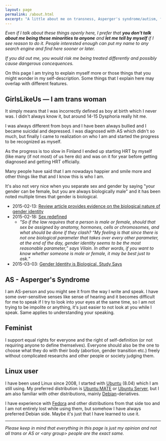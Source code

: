 ```yaml
---
layout: page
permalink: /about.html
excerpt: "A little about me on transness, Asperger's syndrome/autism, feminism, asexuality & using Linux."
---
```


<em>Even if I talk about these things openly here, I prefer that
<strong>you don't talk about me being these minorities to anyone</strong>
and <strong>let me tell by myself</strong> if I see reason to do it.
People interested enough can put my name to any search engine and find here sooner or later.

If you did out me, you would risk me being treated differently and possibly
cause dangerous concequences.</em>

On this page I am trying to explain myself more or those things that you
might wonder in my self-description. Some things that I explain here may
overlap with different features.

## GirlsLikeUs — I am trans woman

It simply means that I was incorrectly defined as boy at birth which I
never was. I didn't always know it, but around 14-15 Dysphoria really hit
me.

I was always different from boys and I have been always bullied and I
became suicidal and depressed. I was diagnosed with AS which didn't so
much, but finally I came to realization on who I am and started the
progress to be recognized as myself.

As the progress is too slow in Finland I ended up starting HRT by myself
(like many (if not most) of us here do) and was on it for year before
getting diagnosed and getting HRT officially.

Many people have said that I am nowadays happier and smile more and other
things like that and I know this is who I am.

It's also not very nice when you separate sex and gender by saying "your
gender can be female, but you are always biologically male" and it has
been noted multiple times that gender is biological.

* 2015-02-13: [Review article provides evidence on the biological nature
  of gender identity](http://medicalxpress.com/news/2015-02-article-evidence-biological-nature-gender.html)
* 2015-02-18: [Sex redefined](http://www.nature.com/news/sex-redefined-1.16943?WT.mc_id=FBK_NatureNews)
    * *"So if the law requires that a person is male or female, should
      that sex be assigned by anatomy, hormones, cells or chromosomes, and
      what should be done if they clash? “My feeling is that since there
      is not one biological parameter that takes over every other
      parameter, at the end of the day, gender identity seems to be the
      most reasonable parameter,” says Vilain. In other words, if you want
      to know whether someone is male or female, it may be best just to
      ask."*
* 2015-03-03: [Gender Identity is Biological, Study Says](https://gma.yahoo.com/gender-identity-biological-study-says-090824140--abc-news-health.html)

<!--
* https://archive.today/tbCsx
* https://archive.today/UBxOV
* https://archive.today/qb7d5
-->

## AS - Asperger's Syndrome

I am AS-person and you might see it from the way I write and speak. I have
some over-sensitive senses like sense of hearing and it becomes difficult
for me to speak if I try to look into your eyes at the same time, so I am
not trying to be impolite or anything, it's just easier to not look at you
while I speak. Same applies to understanding your speaking.

## Feminist

I support equal rights for everyone and the right of self-definition (or
not requiring anyone to define themselves). Everyone should also be the one
to choose what they do with their body (abortion, gender transition etc.)
freely without complicated researchs and other people or society judging
them.

## Linux user

I have been used Linux since 2008, I started with [Ubuntu] \(8.04) which I am
still using. My preferred distribution is [Ubuntu MATE] or
[Ubuntu Server], but I am also familiar with other distributions, mainly
[Debian]-deriatives. 

I have experience with [Fedora] and other distributions from that side too
and I am not entirely lost while using them, but somehow I have always
preferred Debian side. Maybe it's just that I have learned to use it.

[Ubuntu]:http://www.ubuntu.com/desktop
[Ubuntu MATE]:https://ubuntu-mate.org/
[Ubuntu Server]:http://www.ubuntu.com/server
[Debian]:https://www.debian.org/
[Fedora]:https://getfedora.org

* * * * *

*Please keep in mind that everything in this page is just my opinion and
not all trans or AS or \<any group\> people are the exact same.*
